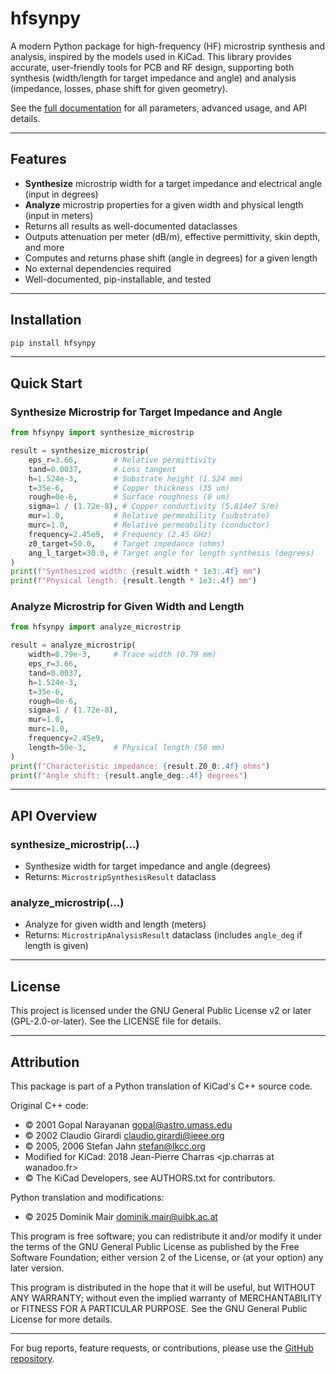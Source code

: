 <!-- filepath: c:\Users\Dominik\Documents\GitHub\hfsynpy\README.md -->
# hfsynpy

A modern Python package for high-frequency (HF) microstrip synthesis and analysis, inspired by the models used in KiCad. This library provides accurate, user-friendly tools for PCB and RF design, supporting both synthesis (width/length for target impedance and angle) and analysis (impedance, losses, phase shift for given geometry).

See the [full documentation](https://generativeantennadesign.github.io/hfsynpy/) for all parameters, advanced usage, and API details.

---

## Features
- **Synthesize** microstrip width for a target impedance and electrical angle (input in degrees)
- **Analyze** microstrip properties for a given width and physical length (input in meters)
- Returns all results as well-documented dataclasses
- Outputs attenuation per meter (dB/m), effective permittivity, skin depth, and more
- Computes and returns phase shift (angle in degrees) for a given length
- No external dependencies required
- Well-documented, pip-installable, and tested

---

## Installation

```bash
pip install hfsynpy
```

---

## Quick Start

### Synthesize Microstrip for Target Impedance and Angle

```python
from hfsynpy import synthesize_microstrip

result = synthesize_microstrip(
    eps_r=3.66,        # Relative permittivity
    tand=0.0037,       # Loss tangent
    h=1.524e-3,        # Substrate height (1.524 mm)
    t=35e-6,           # Copper thickness (35 um)
    rough=0e-6,        # Surface roughness (0 um)
    sigma=1 / (1.72e-8), # Copper conductivity (5.814e7 S/m)
    mur=1.0,           # Relative permeability (substrate)
    murc=1.0,          # Relative permeability (conductor)
    frequency=2.45e9,  # Frequency (2.45 GHz)
    z0_target=50.0,    # Target impedance (ohms)
    ang_l_target=30.0, # Target angle for length synthesis (degrees)
)
print(f"Synthesized width: {result.width * 1e3:.4f} mm")
print(f"Physical length: {result.length * 1e3:.4f} mm")
```

### Analyze Microstrip for Given Width and Length

```python
from hfsynpy import analyze_microstrip

result = analyze_microstrip(
    width=0.79e-3,     # Trace width (0.79 mm)
    eps_r=3.66,
    tand=0.0037,
    h=1.524e-3,
    t=35e-6,
    rough=0e-6,
    sigma=1 / (1.72e-8),
    mur=1.0,
    murc=1.0,
    frequency=2.45e9,
    length=50e-3,      # Physical length (50 mm)
)
print(f"Characteristic impedance: {result.Z0_0:.4f} ohms")
print(f"Angle shift: {result.angle_deg:.4f} degrees")
```

---

## API Overview

### synthesize_microstrip(...)
- Synthesize width for target impedance and angle (degrees)
- Returns: `MicrostripSynthesisResult` dataclass

### analyze_microstrip(...)
- Analyze for given width and length (meters)
- Returns: `MicrostripAnalysisResult` dataclass (includes `angle_deg` if length is given)

---

## License

This project is licensed under the GNU General Public License v2 or later (GPL-2.0-or-later). See the LICENSE file for details.

---

## Attribution

This package is part of a Python translation of KiCad's C++ source code.

Original C++ code:
- © 2001 Gopal Narayanan <gopal@astro.umass.edu>
- © 2002 Claudio Girardi <claudio.girardi@ieee.org>
- © 2005, 2006 Stefan Jahn <stefan@lkcc.org>
- Modified for KiCad: 2018 Jean-Pierre Charras <jp.charras at wanadoo.fr>
- © The KiCad Developers, see AUTHORS.txt for contributors.

Python translation and modifications:
- © 2025 Dominik Mair <dominik.mair@uibk.ac.at>

This program is free software; you can redistribute it and/or
modify it under the terms of the GNU General Public License
as published by the Free Software Foundation; either version 2
of the License, or (at your option) any later version.

This program is distributed in the hope that it will be useful,
but WITHOUT ANY WARRANTY; without even the implied warranty of
MERCHANTABILITY or FITNESS FOR A PARTICULAR PURPOSE.  See the
GNU General Public License for more details.

---

For bug reports, feature requests, or contributions, please use the [GitHub repository](https://github.com/GenerativeAntennaDesign/hfsynpy).
